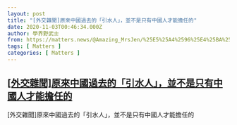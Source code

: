 ```yaml
---
layout: post
title: "[外交雜聞]原來中國過去的「引水人」，並不是只有中國人才能擔任的"
date: 2020-11-03T00:46:34.000Z
author: 學界野武士
from: https://matters.news/@Amazing_MrsJen/%25E5%25A4%2596%25E4%25BA%25A4%25E9%259B%259C%25E8%2581%259E-%25E5%258E%259F%25E4%25BE%2586%25E4%25B8%25AD%25E5%259C%258B%25E9%2581%258E%25E5%258E%25BB%25E7%259A%2584-%25E5%25BC%2595%25E6%25B0%25B4%25E4%25BA%25BA-%25E4%25B8%25A6%25E4%25B8%258D%25E6%2598%25AF%25E5%258F%25AA%25E6%259C%2589%25E4%25B8%25AD%25E5%259C%258B%25E4%25BA%25BA%25E6%2589%258D%25E8%2583%25BD%25E6%2593%2594%25E4%25BB%25BB%25E7%259A%2584-bafyreiak6jvrpjrqbcknujjuri37ktqk2il2fzgmc3py325x26aohd7ms4
tags: [ Matters ]
categories: [ Matters ]
---
```

<!--1604364394000-->
[[外交雜聞]原來中國過去的「引水人」，並不是只有中國人才能擔任的](https://matters.news/@Amazing_MrsJen/%25E5%25A4%2596%25E4%25BA%25A4%25E9%259B%259C%25E8%2581%259E-%25E5%258E%259F%25E4%25BE%2586%25E4%25B8%25AD%25E5%259C%258B%25E9%2581%258E%25E5%258E%25BB%25E7%259A%2584-%25E5%25BC%2595%25E6%25B0%25B4%25E4%25BA%25BA-%25E4%25B8%25A6%25E4%25B8%258D%25E6%2598%25AF%25E5%258F%25AA%25E6%259C%2589%25E4%25B8%25AD%25E5%259C%258B%25E4%25BA%25BA%25E6%2589%258D%25E8%2583%25BD%25E6%2593%2594%25E4%25BB%25BB%25E7%259A%2584-bafyreiak6jvrpjrqbcknujjuri37ktqk2il2fzgmc3py325x26aohd7ms4)
------

<div>
[外交雜聞]原來中國過去的「引水人」，並不是只有中國人才能擔任的
</div>
